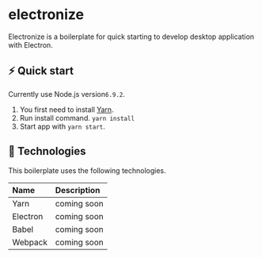 # electronize
Electronize is a boilerplate for quick starting to develop desktop application with Electron.

## :zap: Quick start
Currently use Node.js version`6.9.2`.
1. You first need to install [Yarn](https://yarnpkg.com/).
2. Run install command. `yarn install`
3. Start app with `yarn start`.

## :gift: Technologies
This boilerplate uses the following technologies.

| Name         | Description |
|:-------------|:------------|
| Yarn         | coming soon |
| Electron     | coming soon |
| Babel        | coming soon |
| Webpack      | coming soon |
